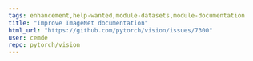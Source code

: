 ```yaml
---
tags: enhancement,help-wanted,module-datasets,module-documentation
title: "Improve ImageNet documentation"
html_url: "https://github.com/pytorch/vision/issues/7300"
user: cemde
repo: pytorch/vision
---
```


### 